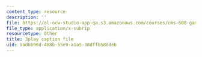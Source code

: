 ```yaml
---
content_type: resource
description: ''
file: https://ol-ocw-studio-app-qa.s3.amazonaws.com/courses/cms-608-game-design-fall-2010/aadbb96d488b55e9a1a538dffb58ddeb_68561.vtt
file_type: application/x-subrip
resourcetype: Other
title: 3play caption file
uid: aadbb96d-488b-55e9-a1a5-38dffb58ddeb
---
```

